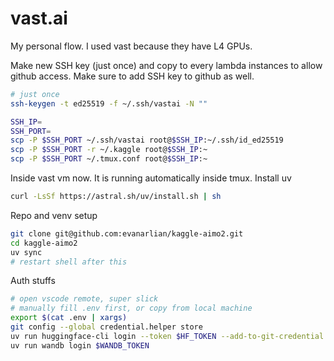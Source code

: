# vast.ai
My personal flow. I used vast because they have L4 GPUs.

Make new SSH key (just once) and copy to every lambda instances to allow github access. Make sure to add SSH key to github as well.
```bash
# just once
ssh-keygen -t ed25519 -f ~/.ssh/vastai -N ""

SSH_IP=
SSH_PORT=
scp -P $SSH_PORT ~/.ssh/vastai root@$SSH_IP:~/.ssh/id_ed25519
scp -P $SSH_PORT -r ~/.kaggle root@$SSH_IP:~
scp -P $SSH_PORT ~/.tmux.conf root@$SSH_IP:~
```

Inside vast vm now. It is running automatically inside tmux. Install uv
```bash
curl -LsSf https://astral.sh/uv/install.sh | sh
```

Repo and venv setup
```bash
git clone git@github.com:evanarlian/kaggle-aimo2.git
cd kaggle-aimo2
uv sync
# restart shell after this
```

Auth stuffs
```bash
# open vscode remote, super slick
# manually fill .env first, or copy from local machine
export $(cat .env | xargs)
git config --global credential.helper store
uv run huggingface-cli login --token $HF_TOKEN --add-to-git-credential
uv run wandb login $WANDB_TOKEN
```
